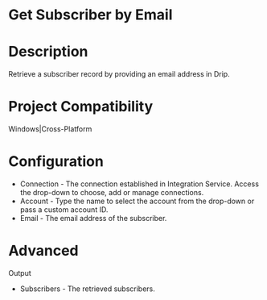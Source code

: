 ﻿# Get Subscriber by Email

# Description

Retrieve a subscriber record by providing an email address in Drip.

# Project Compatibility

Windows|Cross-Platform

# Configuration

* Connection - The connection established in Integration Service. Access the drop-down to choose, add or manage connections.
* Account - Type the name to select the account from the drop-down or pass a custom account ID.
* Email - The email address of the subscriber.

# Advanced

Output

* Subscribers - The retrieved subscribers.
